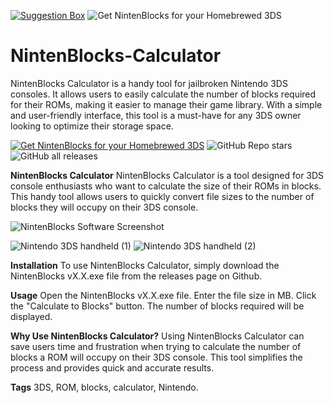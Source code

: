 [![Suggestion Box](https://img.shields.io/badge/Suggestion%20Box-tlk.io-blue?style=for-the-badge)](http://tlk.io/suggestionsbox) ![Get NintenBlocks for your Homebrewed 3DS](https://img.shields.io/badge/Get-NintenBlocks%20for%20your%20Homebrewed%203DS-red?style=for-the-badge)

# NintenBlocks-Calculator
NintenBlocks Calculator is a handy tool for jailbroken Nintendo 3DS consoles. It allows users to easily calculate the number of blocks required for their ROMs, making it easier to manage their game library. With a simple and user-friendly interface, this tool is a must-have for any 3DS owner looking to optimize their storage space.

[![Get NintenBlocks for your Homebrewed 3DS](https://img.shields.io/badge/Get-NintenBlocks%20for%20your%20Homebrewed%203DS-red?style=for-the-badge)](https://github.com/tinyplayerss/NintenBlocks-Calculator/releases/latest)
![GitHub Repo stars](https://img.shields.io/github/stars/tinyplayerss/NintenBlocks-Calculator?logo=Github&style=for-the-badge) ![GitHub all releases](https://img.shields.io/github/downloads/tinyplayerss/NintenBlocks-Calculator/total?color=blue&style=for-the-badge) 



**NintenBlocks Calculator**
NintenBlocks Calculator is a tool designed for 3DS console enthusiasts who want to calculate the size of their ROMs in blocks. This handy tool allows users to quickly convert file sizes to the number of blocks they will occupy on their 3DS console.

![NintenBlocks Software Screenshot](https://user-images.githubusercontent.com/123846642/222522377-2ac30f45-c4bf-470b-a88f-c4adce8ab6fa.png)

![Nintendo 3DS handheld (1)](https://user-images.githubusercontent.com/123846642/222062935-d9014342-feab-49ce-a9c9-9a37a694f874.png) ![Nintendo 3DS handheld (2)](https://user-images.githubusercontent.com/123846642/222064142-1ee5635c-420e-4cf9-b93d-6f2b340bbed0.png)

**Installation**
To use NintenBlocks Calculator, simply download the NintenBlocks vX.X.exe file from the releases page on Github.

**Usage**
Open the NintenBlocks vX.X.exe file.
Enter the file size in MB.
Click the "Calculate to Blocks" button.
The number of blocks required will be displayed.

**Why Use NintenBlocks Calculator?**
Using NintenBlocks Calculator can save users time and frustration when trying to calculate the number of blocks a ROM will occupy on their 3DS console. This tool simplifies the process and provides quick and accurate results.

**Tags**
3DS, ROM, blocks, calculator, Nintendo.
